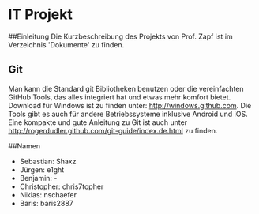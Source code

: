 IT Projekt
===

##Einleitung
Die Kurzbeschreibung des Projekts von Prof. Zapf ist im Verzeichnis 'Dokumente' zu finden.

## Git
Man kann die Standard git Bibliotheken benutzen oder die vereinfachten GitHub Tools, das alles integriert hat und etwas mehr komfort bietet. 
Download für Windows ist zu finden unter: http://windows.github.com. Die Tools gibt es auch für andere Betriebssysteme inklusive Android und iOS.
Eine kompakte und gute Anleitung zu Git ist auch unter http://rogerdudler.github.com/git-guide/index.de.html zu finden. 

##Namen
* Sebastian: Shaxz
* Jürgen: e1ght
* Benjamin: -
* Christopher: chris7topher
* Niklas: nschaefer
* Baris: baris2887
